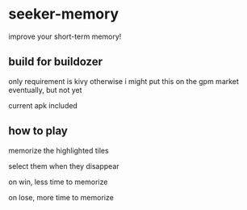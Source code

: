 # seeker-memory
improve your short-term memory!

## build for buildozer
only requirement is kivy
otherwise i might put this on the gpm market eventually, but not yet

current apk included

## how to play
memorize the highlighted tiles

select them when they disappear

on win, less time to memorize

on lose, more time to memorize
